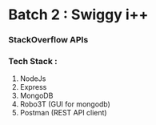 # Batch 2 : Swiggy i++
### StackOverflow APIs

### Tech Stack :
1. NodeJs
2. Express
3. MongoDB
4. Robo3T (GUI for mongodb)
5. Postman (REST API client)
